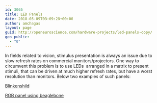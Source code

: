 ```yaml
---
id: 3065
title: LED Panels
date: 2018-05-09T03:09:28+00:00
author: amchagas
layout: page
guid: http://openeuroscience.com/hardware-projects/led-panels-copy/
geo_public:
  - "0"
---
```

In fields related to vision, stimulus presentation is always an issue due to slow refresh rates on commercial monitors/projectors. One way to circumvent this problem is to use LEDs  arranged in a matrix to present stimuli, that can be driven at much higher refresh rates, but have a worst resolution than monitors. Below two examples of such panels:

[Blinkenshild](http://openeuroscience.com/hardware-projects/led-panels/blinkenschild/)

[RGB panel using beaglebone](http://openeuroscience.com/hardware-projects/led-panels/rgb-led-panel-with-beagle-board/)